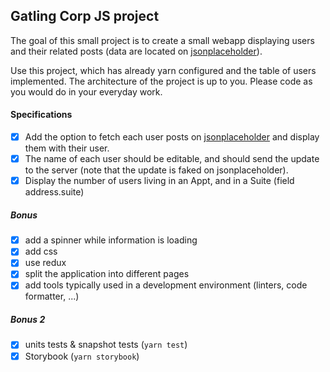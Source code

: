 ## Gatling Corp JS project

The goal of this small project is to create a small webapp displaying users and their related posts (data are located
on [jsonplaceholder](https://jsonplaceholder.typicode.com)).

Use this project, which has already yarn configured and the table of users implemented. The architecture of the project
is up to you. Please code as you would do in your everyday work.

#### Specifications

- [x] Add the option to fetch each user posts on [jsonplaceholder](https://jsonplaceholder.typicode.com) and display
  them with their user.
- [x] The name of each user should be editable, and should send the update to the server (note that the update is faked
  on jsonplaceholder).
- [x] Display the number of users living in an Appt, and in a Suite (field address.suite)

##### Bonus

- [x] add a spinner while information is loading
- [x] add css
- [x] use redux
- [x] split the application into different pages
- [x] add tools typically used in a development environment (linters, code formatter, ...)

##### Bonus 2

- [x] units tests & snapshot tests (```yarn test```)
- [x] Storybook (```yarn storybook```)
